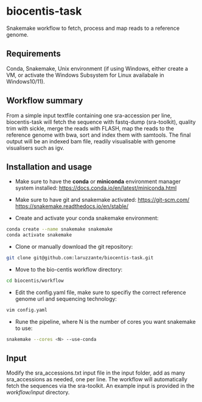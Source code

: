 # biocentis-task
Snakemake workflow to fetch, process and map reads to a reference genome.

## Requirements
Conda, Snakemake, Unix environment (if using Windows, either create a VM, or activate the Windows Subsystem for Linux availabale in Windows10/11).

## Workflow summary
From a simple input textfile containing one sra-accession per line, biocentis-task will fetch the sequence with fastq-dump (sra-toolkit), quality trim with sickle, merge the reads with FLASH, map the reads to the reference genome with bwa, sort and index them with samtools. The final output will be an indexed bam file, readily visualisable with genome visualisers such as igv.

## Installation and usage
* Make sure to have the **conda** or **miniconda** environment manager system installed:
https://docs.conda.io/en/latest/miniconda.html

* Make sure to have git and snakemake activated:
https://git-scm.com/
https://snakemake.readthedocs.io/en/stable/

* Create and activate your conda snakemake environment:
```bash
conda create --name snakemake snakemake
conda activate snakemake
```

* Clone or manually download the git repository:
```bash
git clone git@github.com:laruzzante/biocentis-task.git
```

* Move to the bio-centis workflow directory:
```bash
cd biocentis/workflow
```

* Edit the config.yaml file, make sure to specifiy the correct reference genome url and sequencing technology:
```bash
vim config.yaml
```

* Rune the pipeline, where N is the number of cores you want snakemake to use:
```bash
snakemake --cores <N> --use-conda
```

## Input
Modify the sra_accessions.txt input file in the input folder, add as many sra_accessions as needed, one per line.
The workflow will automatically fetch the sequences via the sra-toolkit. An example input is provided in the _workflow/input_ directory.
